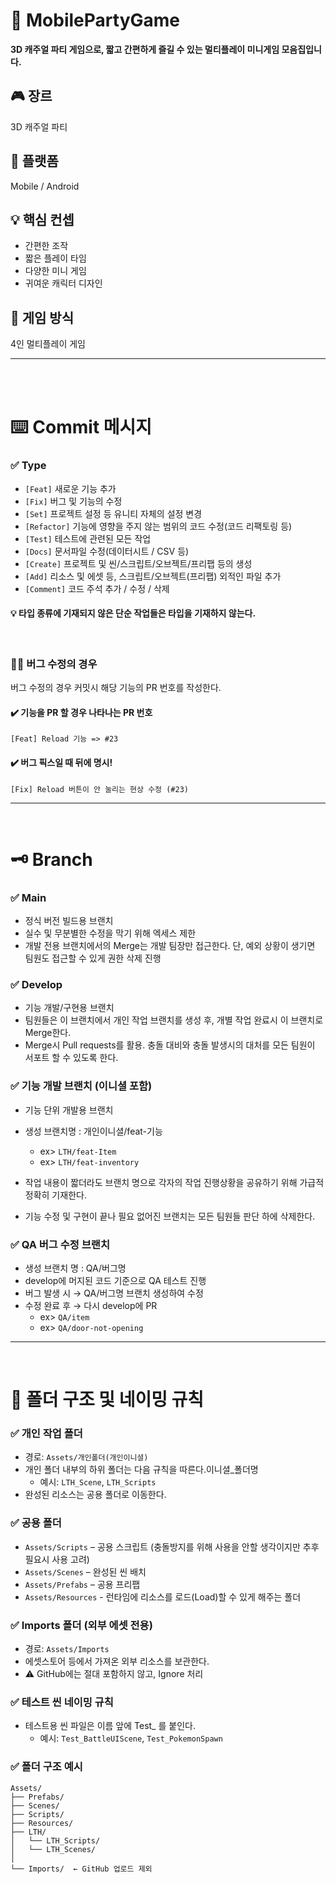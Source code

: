 # 🎉 MobilePartyGame
 **3D 캐주얼 파티 게임으로, 짧고 간편하게 즐길 수 있는 멀티플레이 미니게임 모음집입니다.**

 ## 🎮 장르  
  3D 캐주얼 파티

## 📱 플랫폼  
Mobile / Android

## 💡 핵심 컨셉
- 간편한 조작  
- 짧은 플레이 타임  
- 다양한 미니 게임  
- 귀여운 캐릭터 디자인

## 👥 게임 방식  
  4인 멀티플레이 게임

---
<br>
<br>


# ⌨️ Commit 메시지
### ✅ Type
- `[Feat]` 새로운 기능 추가
- `[Fix]` 버그 및 기능의 수정
- `[Set]` 프로젝트 설정 등 유니티 자체의 설정 변경
- `[Refactor]` 기능에 영향을 주지 않는 범위의 코드 수정(코드 리팩토링 등)
- `[Test]` 테스트에 관련된 모든 작업
- `[Docs]` 문서파일 수정(데이터시트 / CSV 등)
- `[Create]` 프로젝트 및 씬/스크립트/오브젝트/프리팹 등의 생성
- `[Add]` 리소스 및 에셋 등, 스크립트/오브젝트(프리팹) 외적인 파일 추가
- `[Comment]` 코드 주석 추가 / 수정 / 삭제

#### 💡 타입 종류에 기재되지 않은 단순 작업들은 타입을 기재하지 않는다.

<br>

### 👨‍🔧 버그 수정의 경우
버그 수정의 경우 커밋시 해당 기능의 PR 번호를 작성한다.

#### ✔️ 기능을 PR 할 경우 나타나는 PR 번호
```
[Feat] Reload 기능 => #23
```
#### ✔️ 버그 픽스일 때 뒤에 명시!
```
[Fix] Reload 버튼이 안 눌리는 현상 수정 (#23)
```

---
<br>

# 🗝️ Branch
### ✅ Main
- 정식 버전 빌드용 브랜치
- 실수 및 무분별한 수정을 막기 위해 엑세스 제한
- 개발 전용 브랜치에서의 Merge는 개발 팀장만 접근한다. 단, 예외 상황이 생기면 팀원도 접근할 수 있게 권한 삭제 진행 

### ✅ Develop
- 기능 개발/구현용 브랜치
- 팀원들은 이 브랜치에서 개인 작업 브랜치를 생성 후, 개별 작업 완료시 이 브랜치로 Merge한다.
- Merge시 Pull requests를 활용. 충돌 대비와 충돌 발생시의 대처를 모든 팀원이 서포트 할 수 있도록 한다.

### ✅ 기능 개발 브랜치 (이니셜 포함)
- 기능 단위 개발용 브랜치
- 생성 브랜치명 : 개인이니셜/feat-기능
  + ex> `LTH/feat-Item`
  + ex> `LTH/feat-inventory`

- 작업 내용이 짧더라도 브랜치 명으로 각자의 작업 진행상황을 공유하기 위해 가급적 정확히 기재한다.
- 기능 수정 및 구현이 끝나 필요 없어진 브랜치는 모든 팀원들 판단 하에 삭제한다.

### ✅ QA 버그 수정 브랜치
- 생성 브랜치 명 : QA/버그명
- develop에 머지된 코드 기준으로 QA 테스트 진행
- 버그 발생 시 → QA/버그명 브랜치 생성하여 수정
- 수정 완료 후 → 다시 develop에 PR
  + ex> `QA/item`
  + ex> `QA/door-not-opening`

---
<br>

# 📁 폴더 구조 및 네이밍 규칙
### ✅ 개인 작업 폴더
- 경로: `Assets/개인폴더(개인이니셜)`
- 개인 폴더 내부의 하위 폴더는 다음 규칙을 따른다.이니셜_폴더명
  +  예시: `LTH_Scene`, `LTH_Scripts`
- 완성된 리소스는 공용 폴더로 이동한다.

### ✅ 공용 폴더
- `Assets/Scripts` – 공용 스크립트 (충돌방지를 위해 사용을 안할 생각이지만 추후 필요시 사용 고려)
- `Assets/Scenes` – 완성된 씬 배치
- `Assets/Prefabs` – 공용 프리팹
- `Assets/Resources` - 런타임에 리소스를 로드(Load)할 수 있게 해주는 폴더

### ✅ Imports 폴더 (외부 에셋 전용)
- 경로: `Assets/Imports`
- 에셋스토어 등에서 가져온 외부 리소스를 보관한다.
- ⚠️ GitHub에는 절대 포함하지 않고, Ignore 처리

### ✅ 테스트 씬 네이밍 규칙
- 테스트용 씬 파일은 이름 앞에 Test_ 를 붙인다.
    + 예시: `Test_BattleUIScene`, `Test_PokemonSpawn`

### ✅ 폴더 구조 예시
```
Assets/
├── Prefabs/
├── Scenes/
├── Scripts/
├── Resources/
├── LTH/
│   └── LTH_Scripts/
│   └── LTH_Scenes/
│
└── Imports/  ← GitHub 업로드 제외
```